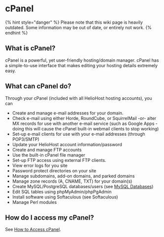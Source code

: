 # cPanel
{% hint style="danger" %} Please note that this wiki page is heavily outdated. Some information may be out of date, or entirely not work.  {% endhint %}
## What is cPanel?

cPanel is a powerful, yet user-friendly hosting/domain manager. cPanel has a simple-to-use interface that makes editing your hosting details extremely easy.

## What can cPanel do?

Through your cPanel \(included with all HelioHost hosting accounts\), you can

* Create and manage e-mail addresses for your domain.
* Check e-mail using either Horde, RoundCube, or SquirrelMail -or- alter MX records for use with another e-mail service \(such as Google Apps - doing this will cause the cPanel built-in webmail clients to stop working\)
* Set-up e-mail clients for use with your e-mail addresses \(through POP3/SMTP\)
* Update your HelioHost account information/password
* Create and manage FTP accounts
* Use the built-in cPanel file manager
* Set-up FTP access using external FTP clients.
* View error logs for you site
* Password protect directories on your site
* Manage subdomains, add-on domains, and parked domains
* Manage zone records \(A, CNAME, TXT\) for your domain\(s\)
* Create MySQL/PostgreSQL databases/users \(see [MySQL Databases](../management/mysql.md)\)
* Edit SQL tables using phpMyAdmin/phpPgAdmin
* Install software using Softaculous \(see Softaculous\)
* Manage Perl modules

## How do I access my cPanel?

See [How to Access cPanel](../tutorials/how-to-access-cpanel.md).

